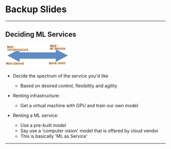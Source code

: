 # Backup Slides

---

## Deciding ML Services

<img src="images/cloud-ML-services.png" style="width:40%;"/>

* Decide the spectrum of the service you'd like
  - Based on desired control, flexibility and agility

* Renting infrastructure:
  - Get a virtual machine with GPU and train our own model

* Renting a ML service:
  - Use a pre-built model
  - Say use a 'computer vision' model that is offered by cloud vendor
  - This is basically 'ML as Service'

---